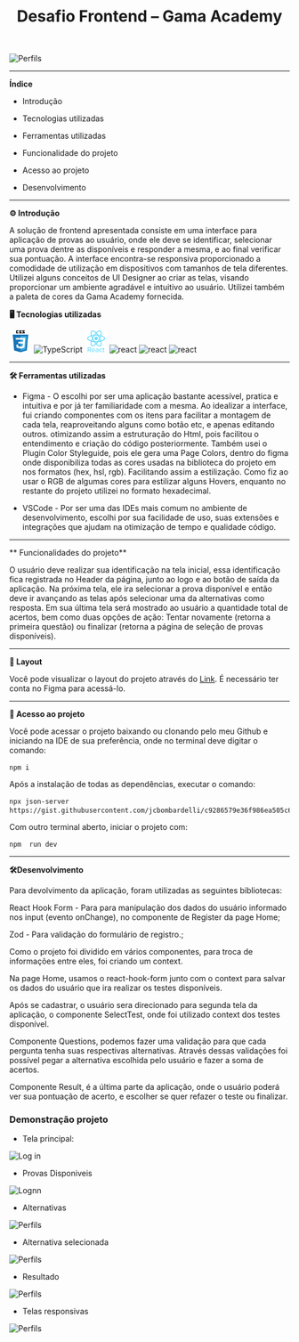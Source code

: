 <h1 align="center">Desafio Frontend – Gama Academy</h1>
<br/>

  ![Perfils](https://github.com/BrunaDuarte-3321/teste_frontendjr_gama/blob/main/src/images/readme.png)

<hr />

**Índice**


- Introdução

- Tecnologias utilizadas
- Ferramentas utilizadas
- Funcionalidade do projeto
- Acesso ao projeto
- Desenvolvimento

<hr />

 

**⚙️ Introdução**

<p>
  A solução de frontend apresentada consiste em uma interface para aplicação de provas ao usuário, onde ele deve se identificar, selecionar uma prova dentre as disponíveis e responder a mesma, e ao final verificar sua pontuação. A interface encontra-se responsiva proporcionado a comodidade de utilização em dispositivos com tamanhos de tela diferentes. Utilizei alguns conceitos de UI Designer ao criar as telas, visando proporcionar um ambiente agradável e intuitivo ao usuário. Utilizei também a paleta de cores da Gama Academy fornecida.
</p>

**🖥️ Tecnologias utilizadas**

<p align="left">
<img src="https://raw.githubusercontent.com/devicons/devicon/master/icons/css3/css3-original-wordmark.svg" alt="css3" width="40" height="40"/> 

<img src="https://cdn.icon-icons.com/icons2/2415/PNG/512/typescript_original_logo_icon_146317.png" alt="TypeScript" width="40" height="40"/> 
<img src="https://raw.githubusercontent.com/devicons/devicon/master/icons/react/react-original-wordmark.svg" alt="react" width="40" height="40"/>
<img src="https://velog.velcdn.com/images/task11/post/c61baa51-659b-483b-93d7-4d433d516240/image.png" alt="react" width="40" height="40"/>
<img src="https://logospng.org/wp-content/uploads/figma.png" alt="react" width="40" height="40"/>
<img src="https://vitejs.dev/logo-with-shadow.png" alt="react" width="40" height="40"/>


</p>

<hr />


**🛠️ Ferramentas utilizadas**

-  Figma  - O escolhi por ser uma aplicação bastante acessível, pratica e intuitiva e por já ter familiaridade com a mesma. Ao idealizar a interface, fui criando componentes com os itens para facilitar a montagem de cada tela, reaproveitando alguns como botão etc, e apenas editando outros. otimizando assim a estruturação do Html, pois facilitou o entendimento e criação do código posteriormente. Também usei o Plugin Color Styleguide, pois ele gera uma Page Colors, dentro do figma onde disponibiliza todas as cores usadas na biblioteca do projeto em nos formatos (hex, hsl, rgb). Facilitando assim a estilização. Como fiz ao usar o RGB de algumas cores para estilizar alguns Hovers, enquanto no restante do projeto utilizei no formato hexadecimal.


- VSCode - Por ser uma das IDEs mais comum no ambiente de desenvolvimento, escolhi por sua facilidade de uso, suas extensões e integrações que ajudam na otimização de tempo e qualidade código.

<hr />

** Funcionalidades do projeto**

<p>
O usuário deve realizar sua identificação na tela inicial, essa identificação fica registrada no Header da página, junto ao logo e ao botão de saída da aplicação. Na próxima tela, ele ira selecionar a prova disponível e então deve ir avançando as telas após selecionar uma da alternativas como resposta. Em sua última tela será mostrado ao usuário a quantidade total de acertos, bem como duas opções de ação: Tentar novamente (retorna a primeira questão) ou finalizar (retorna a página de seleção de provas disponíveis).
</p>

<hr />

**🔖 Layout**

Você pode visualizar o layout do projeto através do   <a href="https://www.figma.com/file/CUwAL52CCnCYIzfrOSEPV7/Teste-Frontend---Gama-Academy?node-id=0%3A1">Link<a/>. É necessário ter conta no Figma para acessá-lo.

<hr />

**📂 Acesso ao projeto**

Você pode acessar o projeto baixando ou clonando pelo meu Github e iniciando na IDE de sua preferência, onde no terminal deve digitar o comando:

```
npm i
```

Após a instalação de todas as dependências, executar o comando:

```
npx json-server https://gist.githubusercontent.com/jcbombardelli/c9286579e36f986ea505c6c31619fe39/raw/7d3fe3e95ed8aed2af629564183d9b08c761ad59/db.json
```

Com outro terminal aberto, iniciar o projeto com:

```
npm  run dev
```

<hr />


**🛠Desenvolvimento**

Para devolvimento da aplicação, foram utilizadas as seguintes bibliotecas:


React Hook Form - Para para manipulação dos dados do usuário informado nos input (evento onChange), no componente de Register da page Home;

Zod - Para validação do formulário de registro.;


Como o projeto foi dividido em vários componentes, para troca de informações entre eles, foi criando um context.

Na page Home, usamos o react-hook-form junto com o context para salvar os dados do usuário que ira realizar os testes disponíveis.



Após se cadastrar, o usuário sera direcionado para segunda tela da aplicação, o componente SelectTest, onde foi utilizado context dos testes disponível.



Componente Questions, podemos fazer uma validação para que cada pergunta tenha suas respectivas alternativas. Através dessas validações foi possível pegar a alternativa escolhida pelo usuário e fazer a soma de acertos.




Componente Result, é a última parte da aplicação, onde o usuário poderá ver sua pontuação de acerto, e escolher se quer refazer o teste ou finalizar.



### Demonstração projeto

- Tela principal:

![Log in](https://github.com/BrunaDuarte-3321/teste_frontendjr_gama/blob/main/src/images/tela1.png)

  
  - Provas Disponiveis
  
  ![Lognn](https://github.com/BrunaDuarte-3321/teste_frontendjr_gama/blob/main/src/images/tela2.png)
  
  
 - Alternativas
  
  ![Perfils](https://github.com/BrunaDuarte-3321/teste_frontendjr_gama/blob/main/src/images/tela3.png)
  
 - Alternativa selecionada
  
  ![Perfils](https://github.com/BrunaDuarte-3321/teste_frontendjr_gama/blob/main/src/images/tela4.png)
  
  - Resultado
  
  ![Perfils](https://github.com/BrunaDuarte-3321/teste_frontendjr_gama/blob/main/src/images/tela5.png)
    
  - Telas responsivas 
  
   ![Perfils](https://github.com/BrunaDuarte-3321/teste_frontendjr_gama/blob/main/src/images/responsivo.png)